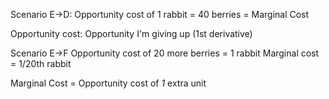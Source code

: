 
Scenario E->D:
Opportunity cost of 1 rabbit = 40 berries = Marginal Cost

Opportunity cost: Opportunity I'm giving up (1st derivative)

Scenario E->F
Opportunity cost of 20 more berries = 1 rabbit
Marginal cost = 1/20th rabbit

Marginal Cost = Opportunity cost of _1_ extra unit